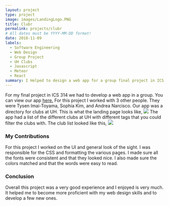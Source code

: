 ```yaml
---
layout: project
type: project
image: images/LandingLogo.PNG
title: Clubr
permalink: projects/clubr
# All dates must be YYYY-MM-DD format!
date: 2018-11-09
labels:
  - Software Engineering
  - Web Design
  - Group Project
  - UH Clubs
  - Javascript
  - Meteor
  - React
summary: I Helped to design a web app for a group final project in ICS 314.
---
```


For my final project in ICS 314 we had to develop a web app in a group. You can view our app <a href="http://uhclubr.meteorapp.com/#/">here.</a> For this project I worked with 3 other people. They were Tysen Imai-Toyama, Sophia Kim, and Andrea Narcisco. Our app was a directory for clubs at UH. This is what the landing page looks like,
<img class="ui image" src="../images/landing1.png">
The app had a list of the different clubs at UH with different tags that you could filter the clubs with. The club list looked like this,
<img class="ui image" src="../images/loggedlist2.png">
### My Contributions
For this project I worked on the UI and general look of the sight. I was responsible for the CSS and formatting the various pages. I made sure all the fonts were consistent and that they looked nice. I also made sure the colors matched and that the words were easy to read.
### Conclusion
Overall this project was a very good experience and I enjoyed is very much. It helped me to become more proficient with my web design skills and to develop a few new ones. 